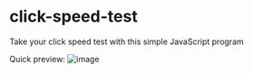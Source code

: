 # click-speed-test
Take your click speed test with this simple JavaScript program

Quick preview:
![image](https://user-images.githubusercontent.com/97732966/205275724-b2351ba2-1535-488e-9116-4252551352ab.png)
